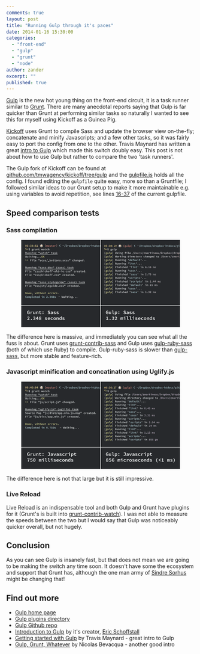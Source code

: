 ```yaml
---
comments: true
layout: post
title: "Running Gulp through it's paces"
date: 2014-01-16 15:30:00
categories:
  - "front-end"
  - "gulp"
  - "grunt"
  - "node"
author: zander
excerpt: ""
published: true
---
```


[Gulp](http://gulpjs.com/) is the new hot young thing on the front-end circuit, it is a task runner similar to [Grunt](http://gruntjs.com). There are many anecdotal reports saying that Gulp is far quicker than Grunt at performing similar tasks so naturally I wanted to see this for myself using Kickoff as a Guinea Pig.

[Kickoff](http://tmwagency.github.io/kickoff/) uses Grunt to compile Sass and update the browser view on-the-fly; concatenate and minify Javascripts; and a few other tasks, so it was fairly easy to port the config from one to the other. Travis Maynard has written a great [intro to Gulp](http://travismaynard.com/writing/getting-started-with-gulp) which made this switch doubly easy. This post is not about how to use Gulp but rather to compare the two 'task runners'.

The Gulp fork of Kickoff can be found at [github.com/tmwagency/kickoff/tree/gulp](https://github.com/tmwagency/kickoff/tree/gulp) and the [gulpfile.js](https://github.com/tmwagency/kickoff/blob/gulp/gulpfile.js) holds all the config. I found editing the `gulpfile` quite easy, more so than a Gruntfile; I followed similar ideas to our Grunt setup to make it more maintainable e.g. using variables to avoid repetition, see lines [16-37](https://github.com/tmwagency/kickoff/blob/gulp/gulpfile.js#L16-L37) of the current gulpfile.

## Speed comparison tests
### Sass compilation
<figure><img src="/img/blog/kickoff-gulp-test/compare-sass.gif" alt="Grunt and Gulp Sass compilation comparison"></figure>

The difference here is massive, and immediately you can see what all the fuss is about. Grunt uses [grunt-contrib-sass](https://github.com/gruntjs/grunt-contrib-sass) and Gulp uses [gulp-ruby-sass](https://github.com/sindresorhus/gulp-ruby-sass/) (both of which use Ruby) to compile. Gulp-ruby-sass is slower than [gulp-sass](https://github.com/dlmanning/gulp-sass), but more stable and feature-rich.


### Javascript minification and concatination using Uglify.js
<figure><img src="/img/blog/kickoff-gulp-test/compare-js.gif" alt="Grunt and Gulp Javascript minification and concatination using Uglify.js"></figure>

The difference here is not that large but it is still impressive.

### Live Reload
Live Reload is an indispensable tool and both Gulp and Grunt have plugins for it (Grunt's is built into [grunt-contrib-watch](https://github.com/gruntjs/grunt-contrib-watch)). I was not able to measure the speeds between the two but I would say that Gulp was noticeably quicker overall, but not hugely.

## Conclusion
As you can see Gulp is insanely fast, but that does not mean we are going to be making the switch any time soon. It doesn't have some the ecosystem and support that Grunt has, although the one man army of [Sindre Sorhus](https://twitter.com/sindresorhus) might be changing that!

## Find out more
* [Gulp home page](http://gulpjs.com/)
* [Gulp plugins directory](http://gratimax.github.io/search-gulp-plugins/)
* [Gulp Github repo](https://github.com/gulpjs/gulp)
* [Introduction to Gulp](http://slid.es/contra/gulp) by it's creator, [Eric Schoffstall](https://twitter.com/eschoff)
* [Getting started with Gulp](http://travismaynard.com/writing/getting-started-with-gulp) by Travis Maynard - great intro to Gulp
* [Gulp, Grunt, Whatever](http://blog.ponyfoo.com/2014/01/09/gulp-grunt-whatever) by Nicolas Bevacqua - another good intro